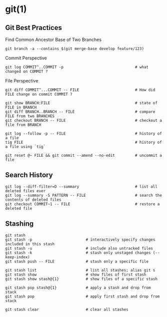 # git(1)

## Git Best Practices

  Find Common Ancestor Base of Two Branches

    git branch -a --contains $(git merge-base develop feature/123)

  Commit Perspective

    git log COMMIT^..COMMIT -p                                # what changed on COMMIT ?

  File Perspective

    git diff COMMIT^...COMMIT -- FILE                         # How did FILE change on commit COMMIT ?

    git show BRANCH:FILE                                      # state of FILE in BRANCH
    git diff BRANCH..BRANCH -- FILE                           # compare FILE from two BRANCHES
    git checkout BRANCH -- FILE                               # checkout a file from BRANCH

    git log --follow -p -- FILE                               # history of a file
    tig FILE                                                  # history of a file using `tig`

    git reset @~ FILE && git commit --amend --no-edit         # uncommit a file

## Search History

    git log --diff-filter=D --summary                         # list all deleted files ever
    git log --summary -S PATTERN -- FILE                      # search the contents of deleted files
    git checkout COMMIT~1 -- FILE                             # restore a deleted file

## Stashing

    git stash
    git stash -p                        # interactively specify changes included in this stash
    git stash -u                        # include also untracked files
    git stash -k                        # stash only unstaged changes (--keep-index)
    git stash push -- FILE              # stash only a specific file

    git stash list                      # list all stashes; alias git s
    git stash show                      # show files of first stash
    git stash show stash@{1}            # show files of a specific stash

    git stash pop stash@{1}             # apply a stash and drop from stack
    git stash pop                       # apply first stash and drop from stack

    git stash clear                     # clear all stashes

